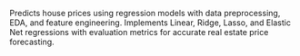 Predicts house prices using regression models with data preprocessing, EDA, and feature engineering. Implements Linear, Ridge, Lasso, and Elastic Net regressions with evaluation metrics for accurate real estate price forecasting.
